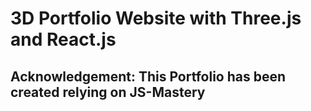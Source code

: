 # 3D Portfolio Website with Three.js and React.js

## Acknowledgement: This Portfolio has been created relying on JS-Mastery